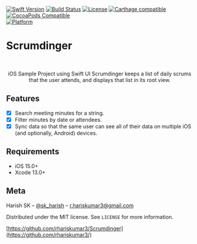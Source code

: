 
[![Swift Version][swift-image]][swift-url]
[![Build Status][travis-image]][travis-url]
[![License][license-image]][license-url]
[![Carthage compatible](https://img.shields.io/badge/Carthage-compatible-4BC51D.svg?style=flat)](https://github.com/Carthage/Carthage)
[![CocoaPods Compatible](https://img.shields.io/cocoapods/v/EZSwiftExtensions.svg)](https://img.shields.io/cocoapods/v/LFAlertController.svg)  
[![Platform](https://img.shields.io/cocoapods/p/LFAlertController.svg?style=flat)](http://cocoapods.org/pods/LFAlertController)

# Scrumdinger
<br />
<p align="center">
  <p align="center">
    iOS Sample Project using Swift UI
    Scrumdinger keeps a list of daily scrums that the user attends, and displays that list in its root view.
  </p>
</p>

## Features

- [x] Search meeting minutes for a string.
- [x] Filter minutes by date or attendees.
- [x] Sync data so that the same user can see all of their data on multiple iOS (and optionally, Android) devices.

## Requirements

- iOS 15.0+
- Xcode 13.0+

## Meta

Harish SK – [@sk_harish](https://twitter.com/sk_harish) – r.hariskumar3@gmail.com

Distributed under the MIT license. See ``LICENSE`` for more information.

[https://github.com/rhariskumar3/Scrumdinger](https://github.com/rhariskumar3/)

[swift-image]:https://img.shields.io/badge/swift-5.1-orange.svg
[swift-url]: https://swift.org/
[license-image]: https://img.shields.io/badge/License-MIT-blue.svg
[license-url]: LICENSE
[travis-image]: https://img.shields.io/travis/dbader/node-datadog-metrics/master.svg?style=flat-square
[travis-url]: https://travis-ci.org/dbader/node-datadog-metrics
[codebeat-image]: https://codebeat.co/badges/c19b47ea-2f9d-45df-8458-b2d952fe9dad
[codebeat-url]: https://codebeat.co/projects/github-com-vsouza-awesomeios-com

